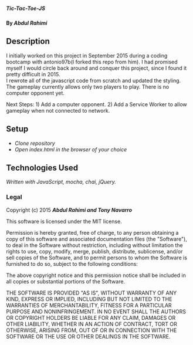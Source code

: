 
##### Tic-Tac-Toe-JS

#### By _**Abdul Rahimi**_

## Description

I initially worked on this project in September 2015 during a coding bootcamp with antonio97b(I forked this repo from him). 
I had promised myself I would circle back around and conquer this project, since I found it pretty difficult in 2015.  
I rewrote all of the javascript code from scratch and updated the styling.  The gameplay currently allows only two players to play.
There is no computer opponent yet.

Next Steps:  1) Add a computer opponent. 
             2) Add a Service Worker to allow gameplay when not connected to network.

## Setup

* _Clone repository_
* _Open index.html in the browser of your choice_

## Technologies Used

_Written with JavaScript, mocha, chai, jQuery._

### Legal


Copyright (c) 2015 **_Abdul Rahimi and Tony Navarro_**

This software is licensed under the MIT license.

Permission is hereby granted, free of charge, to any person obtaining a copy
of this software and associated documentation files (the "Software"), to deal
in the Software without restriction, including without limitation the rights
to use, copy, modify, merge, publish, distribute, sublicense, and/or sell
copies of the Software, and to permit persons to whom the Software is
furnished to do so, subject to the following conditions:

The above copyright notice and this permission notice shall be included in
all copies or substantial portions of the Software.

THE SOFTWARE IS PROVIDED "AS IS", WITHOUT WARRANTY OF ANY KIND, EXPRESS OR
IMPLIED, INCLUDING BUT NOT LIMITED TO THE WARRANTIES OF MERCHANTABILITY,
FITNESS FOR A PARTICULAR PURPOSE AND NONINFRINGEMENT. IN NO EVENT SHALL THE
AUTHORS OR COPYRIGHT HOLDERS BE LIABLE FOR ANY CLAIM, DAMAGES OR OTHER
LIABILITY, WHETHER IN AN ACTION OF CONTRACT, TORT OR OTHERWISE, ARISING FROM,
OUT OF OR IN CONNECTION WITH THE SOFTWARE OR THE USE OR OTHER DEALINGS IN
THE SOFTWARE.
